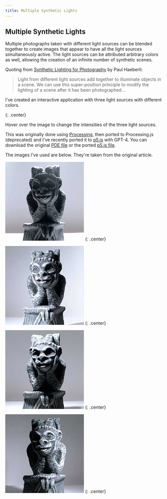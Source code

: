 ```yaml
---
title: Multiple Synthetic Lights
---
```


## Multiple Synthetic Lights

Multiple photographs taken with different light sources can be blended together to create images that appear to have all the light sources simultaneously active. The light sources can be attributed arbitrary colors as well, allowing the creation of an infinite number of synthetic scenes.

Quoting from [Synthetic Lighting for Photography](https://www.graficaobscura.com/synth/) by Paul Haeberli:

> Light from different light sources add together to illuminate objects in a scene. We can use this super-position principle to modify the lighting of a scene after it has been photographed...

I've created an interactive application with three light sources with different colors.

<main>
</main>
{: .center}

Hover over the image to change the intensities of the three light sources.

This was originally done using [Processing](https://processing.org/), then ported to Processing.js (deprecated) and I've recently ported it to [p5.js](https://p5js.org/) with GPT-4. You can download the original [PDE file](multi_focus.pde) or the ported [p5.js file](sketch.js).

The images I've used are below. They're taken from the original article.

![Ambient light](i/lighting-11.jpg)
{: .center}

![Light coming from the left](i/lighting-09.jpg)
{: .center}

![Light coming from the top](i/lighting-10.jpg)
{: .center}

![Light coming from the right](i/lighting-14.jpg)
{: .center}

<script src="https://cdn.jsdelivr.net/npm/p5@1.7.0/lib/p5.js"></script>
<script src="sketch.js"></script>
